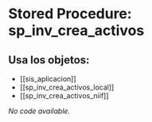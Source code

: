 # Stored Procedure: sp_inv_crea_activos

## Usa los objetos:
- [[sis_aplicacion]]
- [[sp_inv_crea_activos_local]]
- [[sp_inv_crea_activos_niif]]

*No code available.*
